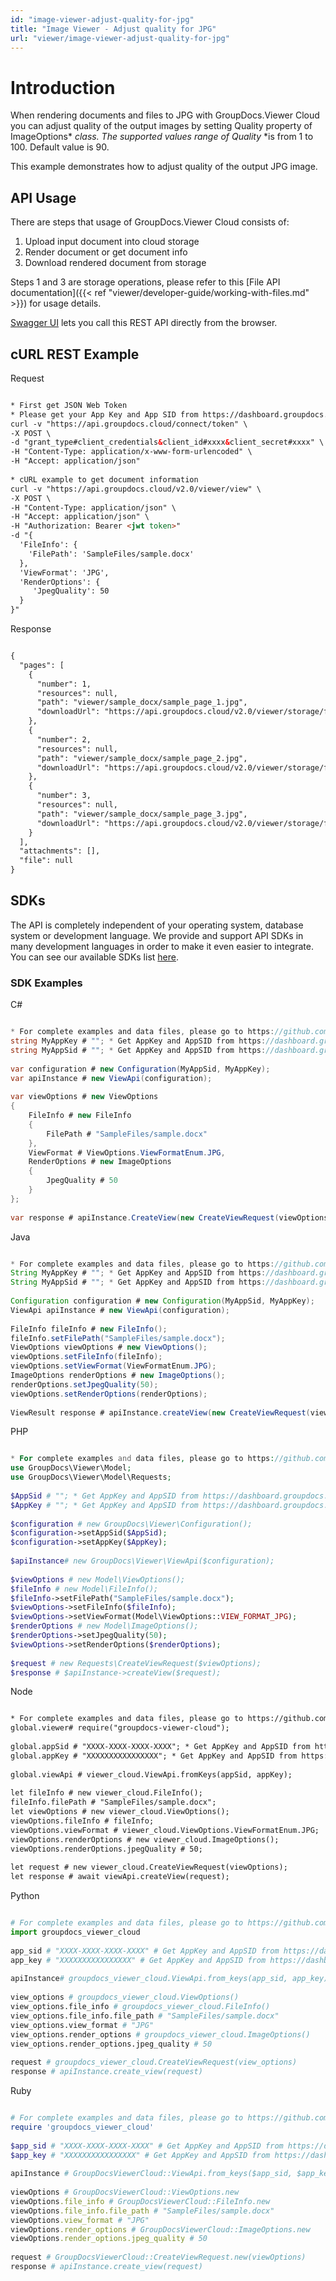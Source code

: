 ```yaml
---
id: "image-viewer-adjust-quality-for-jpg"
title: "Image Viewer - Adjust quality for JPG"
url: "viewer/image-viewer-adjust-quality-for-jpg"
---
```


 






# Introduction #

When rendering documents and files to JPG with GroupDocs.Viewer Cloud you can adjust quality of the output images by setting Quality property of ImageOptions* *class. The supported values range of Quality* *is from 1 to 100. Default value is 90.

This example demonstrates how to adjust quality of the output JPG image.

## API Usage ##

There are steps that usage of GroupDocs.Viewer Cloud consists of:

1. Upload input document into cloud storage
1. Render document or get document info
1. Download rendered document from storage

Steps 1 and 3 are storage operations, please refer to this [File API documentation]({{< ref "viewer/developer-guide/working-with-files.md" >}}) for usage details.

[Swagger UI](https://apireference.groupdocs.cloud/viewer/) lets you call this REST API directly from the browser. 

## cURL REST Example ##


 Request
```html 

* First get JSON Web Token
* Please get your App Key and App SID from https://dashboard.groupdocs.cloud/#/apps. Kindly place App Key in "client_secret" and App SID in "client_id" argument.
curl -v "https://api.groupdocs.cloud/connect/token" \
-X POST \
-d "grant_type#client_credentials&client_id#xxxx&client_secret#xxxx" \
-H "Content-Type: application/x-www-form-urlencoded" \
-H "Accept: application/json"
  
* cURL example to get document information
curl -v "https://api.groupdocs.cloud/v2.0/viewer/view" \
-X POST \
-H "Content-Type: application/json" \
-H "Accept: application/json" \
-H "Authorization: Bearer <jwt token>"
-d "{
  'FileInfo': {
    'FilePath': 'SampleFiles/sample.docx'
  },
  'ViewFormat': 'JPG',
  'RenderOptions': {
     'JpegQuality': 50
  }
}"

 ```


 Response
```html 

{
  "pages": [
    {
      "number": 1,
      "resources": null,
      "path": "viewer/sample_docx/sample_page_1.jpg",
      "downloadUrl": "https://api.groupdocs.cloud/v2.0/viewer/storage/file/viewer/sample_docx/sample_page_1.jpg"
    },
    {
      "number": 2,
      "resources": null,
      "path": "viewer/sample_docx/sample_page_2.jpg",
      "downloadUrl": "https://api.groupdocs.cloud/v2.0/viewer/storage/file/viewer/sample_docx/sample_page_2.jpg"
    },
    {
      "number": 3,
      "resources": null,
      "path": "viewer/sample_docx/sample_page_3.jpg",
      "downloadUrl": "https://api.groupdocs.cloud/v2.0/viewer/storage/file/viewer/sample_docx/sample_page_3.jpg"
    }
  ],
  "attachments": [],
  "file": null
}

 ```




## SDKs ##

The API is completely independent of your operating system, database system or development language. We provide and support API SDKs in many development languages in order to make it even easier to integrate. You can see our available SDKs list [here](https://github.com/groupdocs-viewer-cloud).

### SDK Examples ###


 C#
```csharp 

* For complete examples and data files, please go to https://github.com/groupdocs-viewer-cloud/groupdocs-viewer-cloud-dotnet-samples
string MyAppKey # ""; * Get AppKey and AppSID from https://dashboard.groupdocs.cloud
string MyAppSid # ""; * Get AppKey and AppSID from https://dashboard.groupdocs.cloud
  
var configuration # new Configuration(MyAppSid, MyAppKey); 
var apiInstance # new ViewApi(configuration);
 
var viewOptions # new ViewOptions
{
    FileInfo # new FileInfo
    {
        FilePath # "SampleFiles/sample.docx"
    },
    ViewFormat # ViewOptions.ViewFormatEnum.JPG,
    RenderOptions # new ImageOptions
    {
        JpegQuality # 50
    }
};
 
var response # apiInstance.CreateView(new CreateViewRequest(viewOptions));

 ```


 Java
```java 

* For complete examples and data files, please go to https://github.com/groupdocs-viewer-cloud/groupdocs-viewer-cloud-java-samples
String MyAppKey # ""; * Get AppKey and AppSID from https://dashboard.groupdocs.cloud
String MyAppSid # ""; * Get AppKey and AppSID from https://dashboard.groupdocs.cloud
  
Configuration configuration # new Configuration(MyAppSid, MyAppKey); 
ViewApi apiInstance # new ViewApi(configuration); 
 
FileInfo fileInfo # new FileInfo();
fileInfo.setFilePath("SampleFiles/sample.docx");
ViewOptions viewOptions # new ViewOptions();
viewOptions.setFileInfo(fileInfo);
viewOptions.setViewFormat(ViewFormatEnum.JPG);
ImageOptions renderOptions # new ImageOptions();
renderOptions.setJpegQuality(50);
viewOptions.setRenderOptions(renderOptions);
 
ViewResult response # apiInstance.createView(new CreateViewRequest(viewOptions));

 ```


 PHP
```php 

* For complete examples and data files, please go to https://github.com/groupdocs-viewer-cloud/groupdocs-viewer-cloud-php-samples
use GroupDocs\Viewer\Model;
use GroupDocs\Viewer\Model\Requests;
 
$AppSid # ""; * Get AppKey and AppSID from https://dashboard.groupdocs.cloud
$AppKey # ""; * Get AppKey and AppSID from https://dashboard.groupdocs.cloud
  
$configuration # new GroupDocs\Viewer\Configuration();
$configuration->setAppSid($AppSid);
$configuration->setAppKey($AppKey);
 
$apiInstance# new GroupDocs\Viewer\ViewApi($configuration);
 
$viewOptions # new Model\ViewOptions();
$fileInfo # new Model\FileInfo();
$fileInfo->setFilePath("SampleFiles/sample.docx");              
$viewOptions->setFileInfo($fileInfo);
$viewOptions->setViewFormat(Model\ViewOptions::VIEW_FORMAT_JPG);
$renderOptions # new Model\ImageOptions();
$renderOptions->setJpegQuality(50);
$viewOptions->setRenderOptions($renderOptions);
 
$request # new Requests\CreateViewRequest($viewOptions);
$response # $apiInstance->createView($request);

 ```


 Node
```html 

* For complete examples and data files, please go to https://github.com/groupdocs-viewer-cloud/groupdocs-viewer-cloud-node-samples
global.viewer# require("groupdocs-viewer-cloud");
 
global.appSid # "XXXX-XXXX-XXXX-XXXX"; * Get AppKey and AppSID from https://dashboard.groupdocs.cloud
global.appKey # "XXXXXXXXXXXXXXXX"; * Get AppKey and AppSID from https://dashboard.groupdocs.cloud
  
global.viewApi # viewer_cloud.ViewApi.fromKeys(appSid, appKey);
 
let fileInfo # new viewer_cloud.FileInfo();
fileInfo.filePath # "SampleFiles/sample.docx";
let viewOptions # new viewer_cloud.ViewOptions();
viewOptions.fileInfo # fileInfo;
viewOptions.viewFormat # viewer_cloud.ViewOptions.ViewFormatEnum.JPG;
viewOptions.renderOptions # new viewer_cloud.ImageOptions();
viewOptions.renderOptions.jpegQuality # 50;
 
let request # new viewer_cloud.CreateViewRequest(viewOptions);      
let response # await viewApi.createView(request);

 ```


 Python
```python 

# For complete examples and data files, please go to https://github.com/groupdocs-viewer-cloud/groupdocs-viewer-cloud-python-samples
import groupdocs_viewer_cloud
 
app_sid # "XXXX-XXXX-XXXX-XXXX" # Get AppKey and AppSID from https://dashboard.groupdocs.cloud
app_key # "XXXXXXXXXXXXXXXX" # Get AppKey and AppSID from https://dashboard.groupdocs.cloud
  
apiInstance# groupdocs_viewer_cloud.ViewApi.from_keys(app_sid, app_key)
 
view_options # groupdocs_viewer_cloud.ViewOptions()
view_options.file_info # groupdocs_viewer_cloud.FileInfo()
view_options.file_info.file_path # "SampleFiles/sample.docx"
view_options.view_format # "JPG"
view_options.render_options # groupdocs_viewer_cloud.ImageOptions()
view_options.render_options.jpeg_quality # 50
 
request # groupdocs_viewer_cloud.CreateViewRequest(view_options)
response # apiInstance.create_view(request)

 ```


 Ruby
```ruby 

# For complete examples and data files, please go to https://github.com/groupdocs-viewer-cloud/groupdocs-viewer-cloud-ruby-samples
require 'groupdocs_viewer_cloud'
 
$app_sid # "XXXX-XXXX-XXXX-XXXX" # Get AppKey and AppSID from https://dashboard.groupdocs.cloud
$app_key # "XXXXXXXXXXXXXXXX" # Get AppKey and AppSID from https://dashboard.groupdocs.cloud
  
apiInstance # GroupDocsViewerCloud::ViewApi.from_keys($app_sid, $app_key)
 
viewOptions # GroupDocsViewerCloud::ViewOptions.new
viewOptions.file_info # GroupDocsViewerCloud::FileInfo.new
viewOptions.file_info.file_path # "SampleFiles/sample.docx"
viewOptions.view_format # "JPG"
viewOptions.render_options # GroupDocsViewerCloud::ImageOptions.new
viewOptions.render_options.jpeg_quality # 50
 
request # GroupDocsViewerCloud::CreateViewRequest.new(viewOptions)    
response # apiInstance.create_view(request)

 ```

